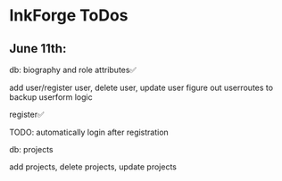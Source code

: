 # InkForge ToDos

## June 11th:
db: biography and role attributes✅

add user/register user, delete user, update user 
figure out userroutes to backup userform logic

register✅

TODO: automatically login after registration

db: projects

add projects, delete projects, update projects


